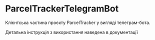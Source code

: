 # ParcelTrackerTelegramBot

Клієнтська частина проєкту ParcelTracker у вигляді телеграм-бота.

Детальна інструкція з використання наведена в документації

